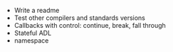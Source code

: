 * Write a readme
* Test other compilers and standards versions
* Callbacks with control: continue, break, fall through
* Stateful ADL
* namespace
